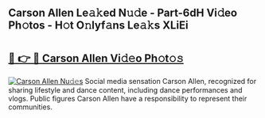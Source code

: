 ## Carson Allen Le𝚊𝚔ed N𝚞𝚍e - Part-6dH Vi𝚍eo Ph𝚘tos - H𝚘t O𝚗lyf𝚊ns Le𝚊𝚔s XLiEi

# <h2><a href="http://hf8kt04.feru.top/?c=Carson+Allen">🔗 👉 🔴 Carson Allen Vi𝚍𝚎o Ph𝚘t𝚘𝚜</a></h2>

[![Carson Allen Nu𝚍𝚎s](https://i.imgur.com/0TWrTi3.gif)](http://hf8kt04.feru.top/?c=Carson+Allen)
Social media sensation Carson Allen, recognized for sharing lifestyle and dance content, including dance performances and vlogs. Public figures Carson Allen have a responsibility to represent their communities. 
